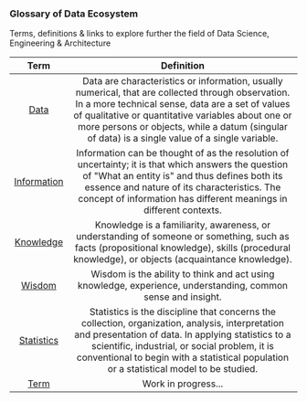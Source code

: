 ### Glossary of Data Ecosystem
Terms, definitions & links to explore further the field of Data Science, Engineering & Architecture

| Term | Definition |
| :---: | :---: | 
| [Data](https://en.wikipedia.org/wiki/Data) | Data are characteristics or information, usually numerical, that are collected through observation. In a more technical sense, data are a set of values of qualitative or quantitative variables about one or more persons or objects, while a datum (singular of data) is a single value of a single variable. | 
| [Information](https://en.wikipedia.org/wiki/Information) | Information can be thought of as the resolution of uncertainty; it is that which answers the question of "What an entity is" and thus defines both its essence and nature of its characteristics. The concept of information has different meanings in different contexts. | 
| [Knowledge](https://en.wikipedia.org/wiki/Knowledge) | Knowledge is a familiarity, awareness, or understanding of someone or something, such as facts (propositional knowledge), skills (procedural knowledge), or objects (acquaintance knowledge). |
| [Wisdom](https://en.wikipedia.org/wiki/Wisdom) | Wisdom is the ability to think and act using knowledge, experience, understanding, common sense and insight. |
| [Statistics](https://en.wikipedia.org/wiki/Statistics) | Statistics is the discipline that concerns the collection, organization, analysis, interpretation and presentation of data. In applying statistics to a scientific, industrial, or social problem, it is conventional to begin with a statistical population or a statistical model to be studied. |
| [Term](Link) | Work in progress... |
